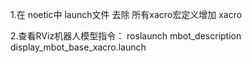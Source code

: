 1.在 noetic中 launch文件 去除</node> 
                       所有xacro宏定义增加 xacro

2.查看RViz机器人模型指令：
roslaunch mbot_description display_mbot_base_xacro.launch

